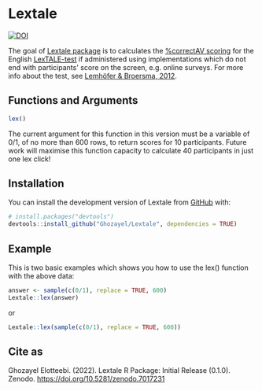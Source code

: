 
# Lextale

<!-- badges: start -->
[![DOI](https://zenodo.org/badge/525854071.svg)](https://zenodo.org/badge/latestdoi/525854071)
<!-- badges: end -->

The goal of [Lextale package](https://ghozayel.github.io/Lextale/) is to calculates the [%correctAV scoring](https://www.lextale.com/scoring.html) for the English [LexTALE-test](www.lextale.com) if administered using implementations which do not end with participants' score on the screen, e.g. online surveys. For more info about the test, see [Lemhöfer & Broersma, 2012](https://www.lextale.com/pdf/Lemhofer_Broersma_2012.pdf).

## Functions and Arguments

``` r
lex()
```
The current argument for this function in this version must be a variable of 0/1, of no more than 600 rows, to return scores for 10 participants. 
Future work will maximise this function capacity to calculate 40 participants in just one lex click!

## Installation

You can install the development version of Lextale from [GitHub](https://github.com/) with:

``` r
# install.packages("devtools")
devtools::install_github("Ghozayel/Lextale", dependencies = TRUE)
```

## Example

This is two basic examples which shows you how to use the lex() function with the above data:

``` r
answer <- sample(c(0/1), replace = TRUE, 600)
Lextale::lex(answer)
```
or
``` r
Lextale::lex(sample(c(0/1), replace = TRUE, 600))
```

## Cite as

Ghozayel Elotteebi. (2022). Lextale R Package: Initial Release (0.1.0). Zenodo. https://doi.org/10.5281/zenodo.7017231
